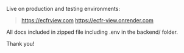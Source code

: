 Live on production and testing environments:

>	https://ecfrview.com 
>	https://ecfr-view.onrender.com

All docs included in zipped file including .env in the backend/ folder. 

Thank you!
